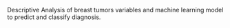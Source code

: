 Descriptive Analysis of breast tumors variables and machine learning model to predict and classify diagnosis.
